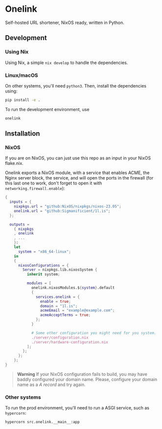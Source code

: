 # Onelink

Self-hosted URL shortener, NixOS ready, written in Python.


## Development

### Using Nix

Using Nix, a simple `nix develop` to handle the dependencies.

### Linux/macOS

On other systems, you'll need `python3`.
Then, install the dependencies using:
```sh
pip install -e .
```

To run the development environment, use
```bash
onelink
```


## Installation

### NixOS

If you are on NixOS, you can just use this repo as an input in your NixOS
flake.nix.

Onelink exports a NixOS module, with a service that enables ACME, the Nginx
server block, the service, and will open the ports in the firewall (for this
last one to work, don't forget to open it with `networking.firewall.enable`):
```nix
{
  inputs = {
    nixpkgs.url = "github:NixOS/nixpkgs/nixos-23.05";
    onelink.url = "github:Sigmanificient/1l.is";
  };

  outputs =
    { nixpkgs
    , onelink
    , ...
    }:
    let
      system = "x86_64-linux";
    in
    {
      nixosConfigurations = {
        Server = nixpkgs.lib.nixosSystem {
          inherit system;

          modules = [
            onelink.nixosModules.${system}.default
            {
              services.onelink = {
                enable = true;
                domain = "1l.is";
                acmeEmail = "example@example.com";
                acmeAcceptTerms = true;
              };
            }

            # Some other configuration you might need for you system.
            ./server/configuration.nix
            ./server/hardware-configuration.nix
          ];
        };
      };
    };
}
```
> **Warning**
> If your NixOS configuration fails to build, you may have baddly configured 
> your domain name. Please, configure your domain name as a *A record* and try
> again.

### Other systems

To run the prod environment, you'll need to run a ASGI service, such as
`hypercorn`:
```bash
hypercorn src.onelink.__main__:app
```
